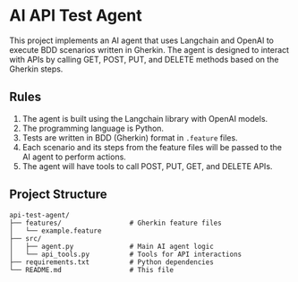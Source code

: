 # AI API Test Agent

This project implements an AI agent that uses Langchain and OpenAI to execute BDD scenarios written in Gherkin. The agent is designed to interact with APIs by calling GET, POST, PUT, and DELETE methods based on the Gherkin steps.

## Rules

1.  The agent is built using the Langchain library with OpenAI models.
2.  The programming language is Python.
3.  Tests are written in BDD (Gherkin) format in `.feature` files.
4.  Each scenario and its steps from the feature files will be passed to the AI agent to perform actions.
5.  The agent will have tools to call POST, PUT, GET, and DELETE APIs.

## Project Structure

```
api-test-agent/
├── features/                 # Gherkin feature files
│   └── example.feature
├── src/
│   ├── agent.py              # Main AI agent logic
│   └── api_tools.py          # Tools for API interactions
├── requirements.txt          # Python dependencies
└── README.md                 # This file
```
